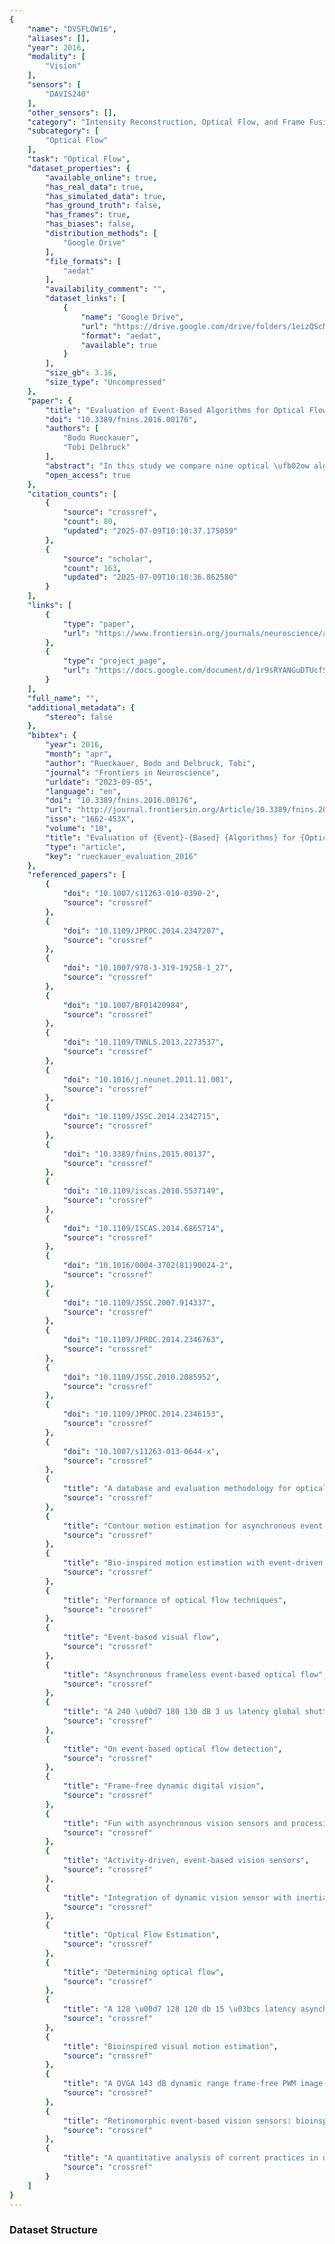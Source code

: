 ```yaml
---
{
    "name": "DVSFLOW16",
    "aliases": [],
    "year": 2016,
    "modality": [
        "Vision"
    ],
    "sensors": [
        "DAVIS240"
    ],
    "other_sensors": [],
    "category": "Intensity Reconstruction, Optical Flow, and Frame Fusion",
    "subcategory": [
        "Optical Flow"
    ],
    "task": "Optical Flow",
    "dataset_properties": {
        "available_online": true,
        "has_real_data": true,
        "has_simulated_data": true,
        "has_ground_truth": false,
        "has_frames": true,
        "has_biases": false,
        "distribution_methods": [
            "Google Drive"
        ],
        "file_formats": [
            "aedat"
        ],
        "availability_comment": "",
        "dataset_links": [
            {
                "name": "Google Drive",
                "url": "https://drive.google.com/drive/folders/1eizQScMSVgAZKokkovBc-teMhCqt5goL?usp=sharing",
                "format": "aedat",
                "available": true
            }
        ],
        "size_gb": 3.16,
        "size_type": "Uncompressed"
    },
    "paper": {
        "title": "Evaluation of Event-Based Algorithms for Optical Flow with Ground-Truth from Inertial Measurement Sensor",
        "doi": "10.3389/fnins.2016.00176",
        "authors": [
            "Bodo Rueckauer",
            "Tobi Delbruck"
        ],
        "abstract": "In this study we compare nine optical \ufb02ow algorithms that locally measure the \ufb02ow normal to edges according to accuracy and computation cost. In contrast to conventional, frame-based motion \ufb02ow algorithms, our open-source implementations compute optical \ufb02ow based on address-events from a neuromorphic Dynamic Vision Sensor (DVS). For this benchmarking we created a dataset of two synthesized and three real samples recorded from a 240 \u00d7 180 pixel Dynamic and Active-pixel Vision Sensor (DAVIS). This dataset contains events from the DVS as well as conventional frames to support testing state-of-the-art frame-based methods. We introduce a new source for the ground truth: In the special case that the perceived motion stems solely from a rotation of the vision sensor around its three camera axes, the true optical \ufb02ow can be estimated using gyro data from the inertial measurement unit integrated with the DAVIS camera. This provides a ground-truth to which we can compare algorithms that measure optical \ufb02ow by means of motion cues. An analysis of error sources led to the use of a refractory period, more accurate numerical derivatives and a Savitzky-Golay \ufb01lter to achieve signi\ufb01cant improvements in accuracy. Our pure Java implementations of two recently published algorithms reduce computational cost by up to 29\\% compared to the original implementations. Two of the algorithms introduced in this paper further speed up processing by a factor of 10 compared with the original implementations, at equal or better accuracy. On a desktop PC, they run in real-time on dense natural input recorded by a DAVIS camera.",
        "open_access": true
    },
    "citation_counts": [
        {
            "source": "crossref",
            "count": 80,
            "updated": "2025-07-09T10:10:37.175059"
        },
        {
            "source": "scholar",
            "count": 163,
            "updated": "2025-07-09T10:10:36.862580"
        }
    ],
    "links": [
        {
            "type": "paper",
            "url": "https://www.frontiersin.org/journals/neuroscience/articles/10.3389/fnins.2016.00176/full"
        },
        {
            "type": "project_page",
            "url": "https://docs.google.com/document/d/1r9sRYANGuDTUcfSSq-sL4sd79SfjHGNRul_10uztDaI/edit#heading=h.sbnu5gtazqjq"
        }
    ],
    "full_name": "",
    "additional_metadata": {
        "stereo": false
    },
    "bibtex": {
        "year": 2016,
        "month": "apr",
        "author": "Rueckauer, Bodo and Delbruck, Tobi",
        "journal": "Frontiers in Neuroscience",
        "urldate": "2023-09-05",
        "language": "en",
        "doi": "10.3389/fnins.2016.00176",
        "url": "http://journal.frontiersin.org/Article/10.3389/fnins.2016.00176/abstract",
        "issn": "1662-453X",
        "volume": "10",
        "title": "Evaluation of {Event}-{Based} {Algorithms} for {Optical} {Flow} with {Ground}-{Truth} from {Inertial} {Measurement} {Sensor}",
        "type": "article",
        "key": "rueckauer_evaluation_2016"
    },
    "referenced_papers": [
        {
            "doi": "10.1007/s11263-010-0390-2",
            "source": "crossref"
        },
        {
            "doi": "10.1109/JPROC.2014.2347207",
            "source": "crossref"
        },
        {
            "doi": "10.1007/978-3-319-19258-1_27",
            "source": "crossref"
        },
        {
            "doi": "10.1007/BF01420984",
            "source": "crossref"
        },
        {
            "doi": "10.1109/TNNLS.2013.2273537",
            "source": "crossref"
        },
        {
            "doi": "10.1016/j.neunet.2011.11.001",
            "source": "crossref"
        },
        {
            "doi": "10.1109/JSSC.2014.2342715",
            "source": "crossref"
        },
        {
            "doi": "10.3389/fnins.2015.00137",
            "source": "crossref"
        },
        {
            "doi": "10.1109/iscas.2010.5537149",
            "source": "crossref"
        },
        {
            "doi": "10.1109/ISCAS.2014.6865714",
            "source": "crossref"
        },
        {
            "doi": "10.1016/0004-3702(81)90024-2",
            "source": "crossref"
        },
        {
            "doi": "10.1109/JSSC.2007.914337",
            "source": "crossref"
        },
        {
            "doi": "10.1109/JPROC.2014.2346763",
            "source": "crossref"
        },
        {
            "doi": "10.1109/JSSC.2010.2085952",
            "source": "crossref"
        },
        {
            "doi": "10.1109/JPROC.2014.2346153",
            "source": "crossref"
        },
        {
            "doi": "10.1007/s11263-013-0644-x",
            "source": "crossref"
        },
        {
            "title": "A database and evaluation methodology for optical flow",
            "source": "crossref"
        },
        {
            "title": "Contour motion estimation for asynchronous event-driven cameras",
            "source": "crossref"
        },
        {
            "title": "Bio-inspired motion estimation with event-driven sensors",
            "source": "crossref"
        },
        {
            "title": "Performance of optical flow techniques",
            "source": "crossref"
        },
        {
            "title": "Event-based visual flow",
            "source": "crossref"
        },
        {
            "title": "Asynchronous frameless event-based optical flow",
            "source": "crossref"
        },
        {
            "title": "A 240 \u00d7 180 130 dB 3 us latency global shutter spatiotemporal vision sensor",
            "source": "crossref"
        },
        {
            "title": "On event-based optical flow detection",
            "source": "crossref"
        },
        {
            "title": "Frame-free dynamic digital vision",
            "source": "crossref"
        },
        {
            "title": "Fun with asynchronous vision sensors and processing",
            "source": "crossref"
        },
        {
            "title": "Activity-driven, event-based vision sensors",
            "source": "crossref"
        },
        {
            "title": "Integration of dynamic vision sensor with inertial measurement unit for electronically stabilized event-based vision",
            "source": "crossref"
        },
        {
            "title": "Optical Flow Estimation",
            "source": "crossref"
        },
        {
            "title": "Determining optical flow",
            "source": "crossref"
        },
        {
            "title": "A 128 \u00d7 128 120 db 15 \u03bcs latency asynchronous temporal contrast vision sensor",
            "source": "crossref"
        },
        {
            "title": "Bioinspired visual motion estimation",
            "source": "crossref"
        },
        {
            "title": "A QVGA 143 dB dynamic range frame-free PWM image sensor with lossless pixel-level video compression and time-domain CDS",
            "source": "crossref"
        },
        {
            "title": "Retinomorphic event-based vision sensors: bioinspired cameras with spiking output",
            "source": "crossref"
        },
        {
            "title": "A quantitative analysis of current practices in optical flow estimation and the principles behind them",
            "source": "crossref"
        }
    ]
}
---
```



### Dataset Structure